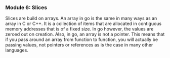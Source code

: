 ### Module 6: Slices

Slices are build on arrays. An array in go is the same in many ways as an array in C or C++. It is a collection of items that are allocated in contiguous memory addresses that is of a fixed size. In go however, the values are zeroed out on creation. Also, in go, an array is not a pointer. This means that if you pass around an array from function to function, you will actually be passing values, not pointers or references as is the case in many other languages.
